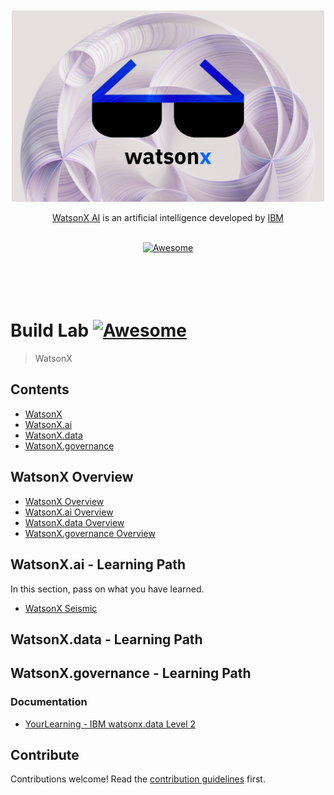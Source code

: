 <div align="center">
	<br>
	<br>
	<div>
		<picture>
			<source media="(prefers-color-scheme: dark)" srcset="images/wx-2.png">
			<img alt="Awesome WatsonX" width="500px" src="images/wx-2.png">
		</picture>
		<br>
	</div>
	<p>
		<a href="https://bam.res.ibm.com/">WatsonX AI</a> is an artificial intelligence developed by <a href="https://www.ibm.com/">IBM</a>
	</p>
	<br>
	<a href="https://awesome.re">
		<img src="https://awesome.re/badge-flat2.svg" alt="Awesome">
	</a>
	<br>
	<br>
	<br>
	<br>
	<br>
</div>

# Build Lab [![Awesome](https://awesome.re/badge.svg)](https://awesome.re)

> WatsonX


## Contents

- [WatsonX](#watsonx)
- [WatsonX.ai](#watsonx.ai)
- [WatsonX.data](#watsonx.data)
- [WatsonX.governance](#watsonx.governance)

## WatsonX Overview

- [WatsonX Overview](https://www.ibm.com/watson)
- [WatsonX.ai Overview](https://www.ibm.com/products/watsonx-ai)
- [WatsonX.data Overview](https://www.ibm.com/products/watsonx-data)
- [WatsonX.governance Overview](https://www.ibm.com/products/watsonx-governance)


## WatsonX.ai - Learning Path

In this section, pass on what you have learned.
- [WatsonX Seismic](https://ibm.seismic.com/app?ContentId=7f7b6631-07a7-4349-a07c-ebf8d6e79ab2#/doccenter/861ea1fd-99e0-44d7-9135-85412e5c28d1/doc/%252Fdd3359e5f7-a856-a91b-7688-41024b2ac637%252FdfNTY4NmVhOWItY2RkNS04ZWY3LTZkNzItZTQwZjczMWUyMjk1%252CPT0%253D%252CRGF0YSBhbmQgQUk%253D%252FdfOthers%252FdfOTRiYmU4NTQtNWY4NC03Y2QyLWZjYWUtOGIxYmFmZjkyZThk%252CPT0%253D%252CU2FsZXMga2l0%252Flf300ba605-4692-43d9-bbef-68bde18a0fcd/grid/)


## WatsonX.data - Learning Path


## WatsonX.governance - Learning Path



### Documentation

- [YourLearning - IBM watsonx.data Level 2](https://yourlearning.ibm.com/activity/PLAN-96BA3950C94B)


## Contribute

Contributions welcome! Read the [contribution guidelines](contributing.md) first.
